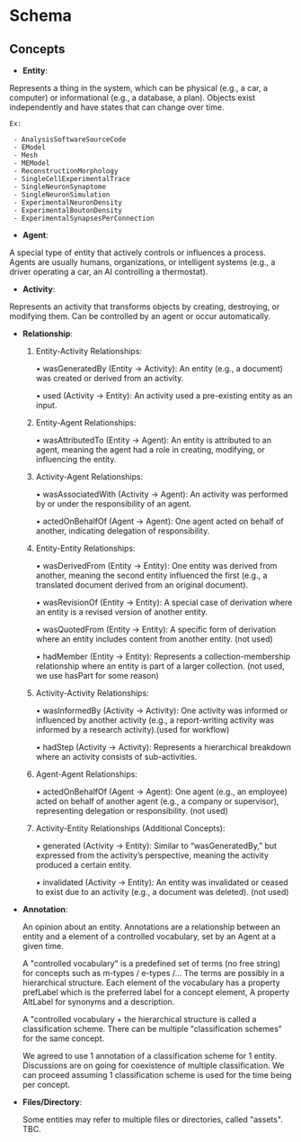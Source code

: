 # Schema

## Concepts


- **Entity**:

Represents a thing in the system, which can be physical (e.g., a car, a computer) or informational (e.g., a database, a plan).
Objects exist independently and have states that can change over time.

    Ex:

     - AnalysisSoftwareSourceCode
     - EModel
     - Mesh
     - MEModel
     - ReconstructionMorphology
     - SingleCellExperimentalTrace
     - SingleNeuronSynaptome
     - SingleNeuronSimulation
     - ExperimentalNeuronDensity
     - ExperimentalBoutonDensity
     - ExperimentalSynapsesPerConnection
     
- **Agent**:
  
A special type of entity that actively controls or influences a process.
Agents are usually humans, organizations, or intelligent systems (e.g., a driver operating a car, an AI controlling a thermostat).

- **Activity**:
  
Represents an activity that transforms objects by creating, destroying, or modifying them.
Can be controlled by an agent or occur automatically.

- **Relationship**:
  
    1.  Entity-Activity Relationships:
       
	    •	wasGeneratedBy (Entity → Activity): An entity (e.g., a document) was created or derived from an activity.

	    •	used (Activity → Entity): An activity used a pre-existing entity as an input.

	2.	Entity-Agent Relationships:

	    •	wasAttributedTo (Entity → Agent): An entity is attributed to an agent, meaning the agent had a role in creating, modifying, or influencing the entity.

    3.	Activity-Agent Relationships:
       
	    •	wasAssociatedWith (Activity → Agent): An activity was performed by or under the responsibility of an agent.

	    •	actedOnBehalfOf (Agent → Agent): One agent acted on behalf of another, indicating delegation of responsibility. 

    4.  Entity-Entity Relationships:
       
	    •	wasDerivedFrom (Entity → Entity): One entity was derived from another, meaning the second entity influenced the first (e.g., a translated document derived from an original document).

	    •	wasRevisionOf (Entity → Entity): A special case of derivation where an entity is a revised version of another entity.

	    •	wasQuotedFrom (Entity → Entity): A specific form of derivation where an entity includes content from another entity. (not used)

	    •	hadMember (Entity → Entity): Represents a collection-membership relationship where an entity is part of a larger collection. (not used, we use hasPart for some reason)

	5.	Activity-Activity Relationships:

	    •	wasInformedBy (Activity → Activity): One activity was informed or influenced by another activity (e.g., a report-writing activity was informed by a research activity).(used for workflow)

	    •	hadStep (Activity → Activity): Represents a hierarchical breakdown where an activity consists of sub-activities.

	6.	Agent-Agent Relationships:

    	•	actedOnBehalfOf (Agent → Agent): One agent (e.g., an employee) acted on behalf of another agent (e.g., a company or supervisor), representing delegation or responsibility. (not used)

	8.	Activity-Entity Relationships (Additional Concepts):

	    •	generated (Activity → Entity): Similar to “wasGeneratedBy,” but expressed from the activity’s perspective, meaning the activity produced a certain entity.

	    •	invalidated (Activity → Entity): An entity was invalidated or ceased to exist due to an activity (e.g., a document was deleted). (not used)


- **Annotation**:
  
    An opinion about an entity. Annotations are a relationship between an entity and a element of a controlled vocabulary, set by an Agent at a given time.

    A "controlled vocabulary" is a predefined set of terms (no free string) for concepts such as m-types / e-types /...
    The terms are possibly in a hierarchical structure.
    Each element of the vocabulary has a property prefLabel which is the preferred label for a concept element, A property AltLabel for synonyms and a description.

    A "controlled vocabulary + the hierarchical structure is called a classification scheme. There can be multiple "classification schemes" for the same concept.

    We agreed to use 1 annotation of a classification scheme for 1 entity. Discussions are on going for coexistence of multiple classification. We can proceed assuming 1 classification scheme is used for the time being per concept.

- **Files/Directory**:
  
  Some entities may refer to multiple files or directories, called "assets". TBC.

